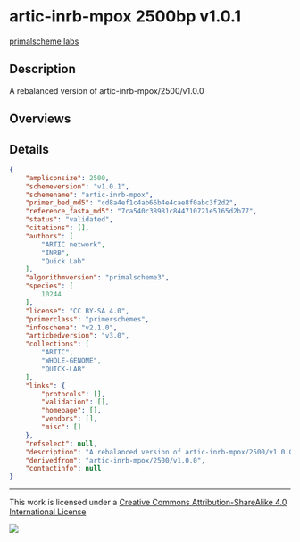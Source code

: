 # artic-inrb-mpox 2500bp v1.0.1

[primalscheme labs](https://labs.primalscheme.com/detail/artic-inrb-mpox/2500/v1.0.1)

## Description

A rebalanced version of artic-inrb-mpox/2500/v1.0.0

## Overviews

## Details

```json
{
    "ampliconsize": 2500,
    "schemeversion": "v1.0.1",
    "schemename": "artic-inrb-mpox",
    "primer_bed_md5": "cd8a4ef1c4ab66b4e4cae8f0abc3f2d2",
    "reference_fasta_md5": "7ca540c38981c844710721e5165d2b77",
    "status": "validated",
    "citations": [],
    "authors": [
        "ARTIC network",
        "INRB",
        "Quick Lab"
    ],
    "algorithmversion": "primalscheme3",
    "species": [
        10244
    ],
    "license": "CC BY-SA 4.0",
    "primerclass": "primerschemes",
    "infoschema": "v2.1.0",
    "articbedversion": "v3.0",
    "collections": [
        "ARTIC",
        "WHOLE-GENOME",
        "QUICK-LAB"
    ],
    "links": {
        "protocols": [],
        "validation": [],
        "homepage": [],
        "vendors": [],
        "misc": []
    },
    "refselect": null,
    "description": "A rebalanced version of artic-inrb-mpox/2500/v1.0.0",
    "derivedfrom": "artic-inrb-mpox/2500/v1.0.0",
    "contactinfo": null
}
```



------------------------------------------------------------------------

This work is licensed under a [Creative Commons Attribution-ShareAlike 4.0 International License](http://creativecommons.org/licenses/by-sa/4.0/) 

![](https://i.creativecommons.org/l/by-sa/4.0/88x31.png)